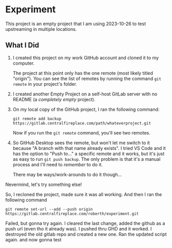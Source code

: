 # Experiment

This project is an empty project that I am using 2023-10-26 to test upstreaming in multiple locations.

## What I Did

1. I created this project on my work GitHub account and cloned it to my computer.
	
	The project at this point only has the one remote (most likely titled "origin"). You can see the list of remotes by running the command ```git remote``` in your project's folder.

2. I created another Empty Project on a self-host GitLab server with no README (a *completely empty* project).

3. On my local copy of the GitHub project, I ran the following command:

	```
	git remote add backup https://gitlab.centralfireplace.com/path/whateverproject.git
	```

	Now if you run the ```git remote``` command, you'll see two remotes.

4. So GitHub Desktop sees the remote, but won't let me switch to it because "A branch with that name already exists". I tried VS Code and it has the option to "Push to..." a specific remote and it works, but it's just as easy to run ```git push backup```. The only problem is that it's a manual process and I'll need to *remember* to do it.

	There may be ways/work-arounds to do it though...

Nevermind, let's try something else!

So, I recloned the project, made sure it was all working. And then I ran the following command 

```
git remote set-url --add --push origin https://gitlab.centralfireplace.com/roberth/experiment.git
```

Failed, but gonna try again. I cleared the last change, added the github as a push url (even tho it already was). I pushed thru GHD and it worked.
I destroyed the old gitlab repo and created a new one. Ran the updated script again. and now gonna test